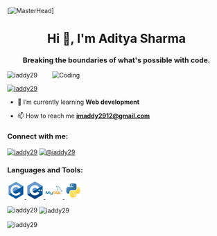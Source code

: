 [![MasterHead](https://www.google.com/url?sa=i&url=https%3A%2F%2Fgifdb.com%2Fcoding&psig=AOvVaw2eln-kvqughQ4Za0CYhyG-&ust=1684839271746000&source=images&cd=vfe&ved=0CA4QjRxqFwoTCODT5cXhiP8CFQAAAAAdAAAAABAH)]
<h1 align="center">Hi 👋, I'm Aditya Sharma</h1>
<h3 align="center">Breaking the boundaries of what's possible with code.</h3>
<img align="right" alt="Coding" width="400" src"https://www.google.com/url?sa=i&url=https%3A%2F%2Fcarlyberry.me%2Fportrait-animated-gif&psig=AOvVaw0kSd8PwkL0_b6OQyd_AhhQ&ust=1684838933575000&source=images&cd=vfe&ved=0CA4QjRxqFwoTCIDCkaTgiP8CFQAAAAAdAAAAABAm">

<p align="left"> <img src="https://komarev.com/ghpvc/?username=iaddy29&label=Profile%20views&color=0e75b6&style=flat" alt="iaddy29" /> </p>

<p align="left"> <a href="https://twitter.com/iaddy29" target="blank"><img src="https://img.shields.io/twitter/follow/iaddy29?logo=twitter&style=for-the-badge" alt="iaddy29" /></a> </p>

- 🌱 I’m currently learning **Web development**

- 📫 How to reach me **imaddy2912@gmail.com**

<h3 align="left">Connect with me:</h3>
<p align="left">
<a href="https://twitter.com/iaddy29" target="blank"><img align="center" src="https://raw.githubusercontent.com/rahuldkjain/github-profile-readme-generator/master/src/images/icons/Social/twitter.svg" alt="iaddy29" height="30" width="40" /></a>
<a href="https://instagram.com/@iaddy29" target="blank"><img align="center" src="https://raw.githubusercontent.com/rahuldkjain/github-profile-readme-generator/master/src/images/icons/Social/instagram.svg" alt="@iaddy29" height="30" width="40" /></a>
</p>

<h3 align="left">Languages and Tools:</h3>
<p align="left"> <a href="https://www.cprogramming.com/" target="_blank" rel="noreferrer"> <img src="https://raw.githubusercontent.com/devicons/devicon/master/icons/c/c-original.svg" alt="c" width="40" height="40"/> </a> <a href="https://www.w3schools.com/cpp/" target="_blank" rel="noreferrer"> <img src="https://raw.githubusercontent.com/devicons/devicon/master/icons/cplusplus/cplusplus-original.svg" alt="cplusplus" width="40" height="40"/> </a> <a href="https://www.mysql.com/" target="_blank" rel="noreferrer"> <img src="https://raw.githubusercontent.com/devicons/devicon/master/icons/mysql/mysql-original-wordmark.svg" alt="mysql" width="40" height="40"/> </a> <a href="https://www.python.org" target="_blank" rel="noreferrer"> <img src="https://raw.githubusercontent.com/devicons/devicon/master/icons/python/python-original.svg" alt="python" width="40" height="40"/> </a> </p>

<p><img align="left" src="https://github-readme-stats.vercel.app/api/top-langs?username=iaddy29&show_icons=true&locale=en&layout=compact" alt="iaddy29" /></p>

<p>&nbsp;<img align="center" src="https://github-readme-stats.vercel.app/api?username=iaddy29&show_icons=true&locale=en" alt="iaddy29" /></p>

<p><img align="center" src="https://github-readme-streak-stats.herokuapp.com/?user=iaddy29&" alt="iaddy29" /></p>
